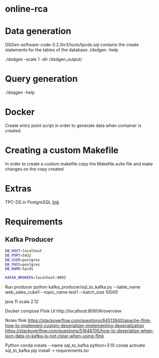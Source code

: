 # online-rca

# Data generation
DSGen-software-code-3.2.0rc1/tools/tpcds.sql contains the create statements for the tables of the database
./dsdgen -help

./dsdgen -scale 1 -dir /dsdgen_output/

# Query generation
./dsqgen -help

# Docker
Create entry point script in order to generate data when container is created.

# Creating a custom Makefile
In order to create a custom makefile copy the Makefile.suite file and make changes on the copy created

# Extras
TPC-DS in PostgreSQL [link](https://ankane.org/tpc-ds)


# Requirements
## Kafka Producer

```sh
DB_HOST=localhost
DB_PORT=5432
DB_USER=postgres
DB_PASS=postgres
DB_NAME=tpcds

KAFKA_BROKERS=localhost:9093
```

Run producer
python kafka_producer/sql_to_kafka.py --table_name web_sales_cube1 --topic_name test1 --batch_size 10000

java 11
scala 2.12


Docker compose
Flink UI http://localhost:8081/#/overview


Notes flink
https://stackoverflow.com/questions/64513940/apache-flink-how-to-implement-custom-deserializer-implementing-deserialization
https://stackoverflow.com/questions/51648705/how-to-deserialize-when-json-data-in-kafka-is-not-clear-when-using-flink

Python
conda create --name sql_to_kafka python=3.10
conda activate sql_to_kafka
pip install -r requirements.txr
